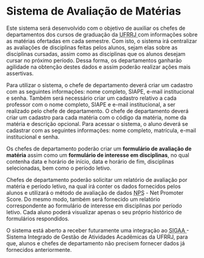 # Sistema de Avaliação de Matérias

<p>Este sistema será desenvolvido com o objetivo de auxiliar os chefes de departamentos dos cursos de graduação da <abbr title="Universidade Federal Rural do Rio de Janeiro"> UFRRJ </abbr> com informações sobre as matérias ofertadas em cada semestre. Com isto, o sistema irá centralizar as avaliações de disciplinas feitas pelos alunos, sejam elas sobre as disciplinas cursadas, assim como as disciplinas que os alunos desejam cursar no próximo período.  Dessa forma, os departamentos ganharão agilidade na obtenção destes dados e assim poderão realizar ações mais assertivas.</p>

<p>Para utilizar o sistema, o chefe de departamento deverá criar um cadastro com as seguintes informações: nome completo, SIAPE, e-mail institucional e senha. Também será necessário criar um cadastro relativo a cada professor com o nome completo, SIAPE e e-mail institucional, a ser realizado pelo chefe de departamento. O chefe de departamento deverá criar um cadastro para cada matéria com o código da matéria, nome da matéria e descrição opcional. Para acessar o sistema, o aluno deverá se cadastrar com as seguintes informações: nome completo, matrícula, e-mail institucional e senha.</p>

<p>Os chefes de departamento poderão criar um <strong>formulário de avaliação de matéria</strong> assim como um <strong>formulário de interesse em disciplinas</strong>, no qual contenha data e horário de início, data e horário de fim, disciplinas selecionadas, bem como o período letivo. </p>

<p>Chefes de departamento poderão solicitar um relatório de avaliação por matéria e período letivo, na qual irá conter os dados fornecidos pelos alunos e utilizará o método de avaliação de dados <abbr title="Net Promoter Score">NPS</abbr> - <span lang="en">Net Promoter Score</span>. Do mesmo modo, também será fornecido um relatório correspondente ao formulário de interesse em disciplinas por período letivo. Cada aluno poderá visualizar apenas o seu próprio histórico de formulários respondidos.</p>

<p>O sistema está aberto a receber futuramente uma integração ao <abbr title="Sistema de Gestão de Atividades Acadêmicas"> SIGAA </abbr> - Sistema Integrado de Gestão de Atividades Acadêmicas da UFRRJ, para que, alunos e chefes de departamento não precisem fornecer dados já fornecidos anteriormente.</p>
